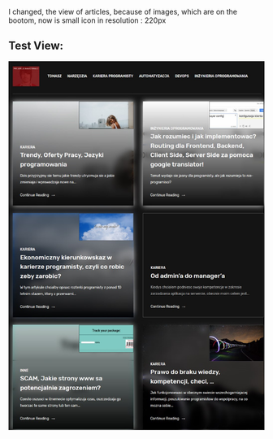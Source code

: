 I changed, the view of articles, because of images, which are on the bootom,
now is small icon in resolution : 220px

## Test View:
![view blog](testblog.jpg)
